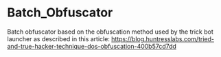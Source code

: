 # Batch_Obfuscator
Batch obfuscator based on the obfuscation method used by the trick bot launcher as described in this article: https://blog.huntresslabs.com/tried-and-true-hacker-technique-dos-obfuscation-400b57cd7dd
